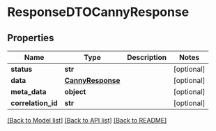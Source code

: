 # ResponseDTOCannyResponse

## Properties
Name | Type | Description | Notes
------------ | ------------- | ------------- | -------------
**status** | **str** |  | [optional] 
**data** | [**CannyResponse**](CannyResponse.md) |  | [optional] 
**meta_data** | **object** |  | [optional] 
**correlation_id** | **str** |  | [optional] 

[[Back to Model list]](../README.md#documentation-for-models) [[Back to API list]](../README.md#documentation-for-api-endpoints) [[Back to README]](../README.md)

